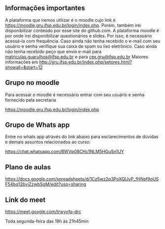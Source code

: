 ## Informações importantes

A plataforma que iremos utilizar é o moodle cujo link é https://moodle.gru.ifsp.edu.br/login/index.php.
Porém, também irei disponibilizar conteúdo por esse site do github.com.
A plataforma moodle é por onde irei disponibilizar questionários e slides. Por isso, é necessário acessá-la com frequência.
Caso ainda não tenha recebido o e-mail com seu usuário e senha verifique sua caixa de spam ou lixo eletrônico. Caso ainda não tenha recebido peço que envie e-mail para  matriculas.guarulhos@ifsp.edu.br e para cex.gru@ifsp.edu.br 
Maiores informações em http://gru.ifsp.edu.br/index.php/setores.html?showall=&start=12

## Grupo no moodle

Para acessar o moodle é necessário entrar com seu usuário e senha fornecido pela secretaria

https://moodle.gru.ifsp.edu.br/login/index.php

## Grupo de Whats app

Entre no whats app através do link abaixo para esclarecimentos de dúvidas e demais assuntos relacionados ao curso:

https://chat.whatsapp.com/BWVp08CHc1NLM5HGuSn1UY

## Plano de aulas

https://docs.google.com/spreadsheets/d/1Cz5wz2p3PoXQlJvP_fHNsf9oUSF54bq12bvjZzwbSgM/edit?usp=sharing 

## Link do meet
https://meet.google.com/trwyxfq-drc 

Toda segunda-feira das 19h às 21h45min






